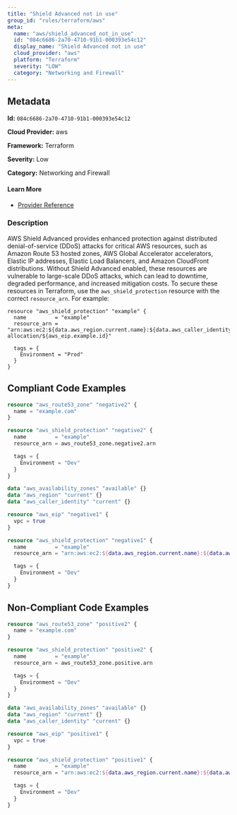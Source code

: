 ```yaml
---
title: "Shield Advanced not in use"
group_id: "rules/terraform/aws"
meta:
  name: "aws/shield_advanced_not_in_use"
  id: "084c6686-2a70-4710-91b1-000393e54c12"
  display_name: "Shield Advanced not in use"
  cloud_provider: "aws"
  platform: "Terraform"
  severity: "LOW"
  category: "Networking and Firewall"
---
```

## Metadata

**Id:** `084c6686-2a70-4710-91b1-000393e54c12`

**Cloud Provider:** aws

**Framework:** Terraform

**Severity:** Low

**Category:** Networking and Firewall

#### Learn More

 - [Provider Reference](https://registry.terraform.io/providers/hashicorp/aws/latest/docs/resources/shield_protection#resource_arn)

### Description

 AWS Shield Advanced provides enhanced protection against distributed denial-of-service (DDoS) attacks for critical AWS resources, such as Amazon Route 53 hosted zones, AWS Global Accelerator accelerators, Elastic IP addresses, Elastic Load Balancers, and Amazon CloudFront distributions. Without Shield Advanced enabled, these resources are vulnerable to large-scale DDoS attacks, which can lead to downtime, degraded performance, and increased mitigation costs. To secure these resources in Terraform, use the `aws_shield_protection` resource with the correct `resource_arn`. For example:

```
resource "aws_shield_protection" "example" {
  name         = "example"
  resource_arn = "arn:aws:ec2:${data.aws_region.current.name}:${data.aws_caller_identity.current.account_id}:eip-allocation/${aws_eip.example.id}"

  tags = {
    Environment = "Prod"
  }
}
```


## Compliant Code Examples
```terraform
resource "aws_route53_zone" "negative2" {
  name = "example.com"
}

resource "aws_shield_protection" "negative2" {
  name         = "example"
  resource_arn = aws_route53_zone.negative2.arn

  tags = {
    Environment = "Dev"
  }
}

```

```terraform
data "aws_availability_zones" "available" {}
data "aws_region" "current" {}
data "aws_caller_identity" "current" {}

resource "aws_eip" "negative1" {
  vpc = true
}

resource "aws_shield_protection" "negative1" {
  name         = "example"
  resource_arn = "arn:aws:ec2:${data.aws_region.current.name}:${data.aws_caller_identity.current.account_id}:eip-allocation/${aws_eip.negative1.id}"

  tags = {
    Environment = "Dev"
  }
}

```
## Non-Compliant Code Examples
```terraform
resource "aws_route53_zone" "positive2" {
  name = "example.com"
}

resource "aws_shield_protection" "positive2" {
  name         = "example"
  resource_arn = aws_route53_zone.positive.arn

  tags = {
    Environment = "Dev"
  }
}

```

```terraform
data "aws_availability_zones" "available" {}
data "aws_region" "current" {}
data "aws_caller_identity" "current" {}

resource "aws_eip" "positive1" {
  vpc = true
}

resource "aws_shield_protection" "positive1" {
  name         = "example"
  resource_arn = "arn:aws:ec2:${data.aws_region.current.name}:${data.aws_caller_identity.current.account_id}:eip-allocation/${aws_eip.positive.id}"

  tags = {
    Environment = "Dev"
  }
}

```